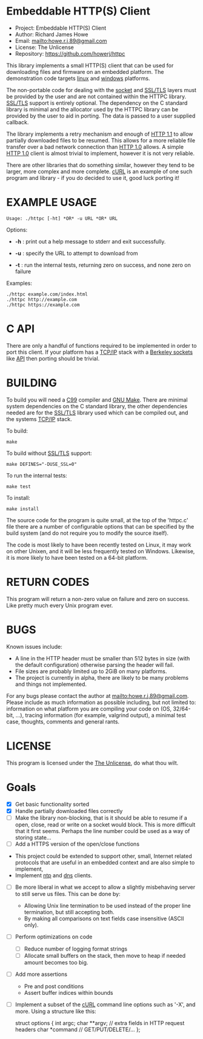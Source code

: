 # Embeddable HTTP(S) Client

* Project:    Embeddable HTTP(S) Client
* Author:     Richard James Howe
* Email:      <mailto:howe.r.j.89@gmail.com>
* License:    The Unlicense
* Repository: <https://github.com/howerj/httpc>

This library implements a small HTTP(S) client that can be used for downloading files 
and firmware on an embedded platform. The demonstration code targets [linux][] and 
[windows][] platforms.

The non-portable code for dealing with the [socket][] and [SSL/TLS][] layers must be
provided by the user and are not contained within the HTTPC library.
[SSL/TLS][] support is entirely optional.  The dependency on the C standard library 
is minimal and the allocator used by the HTTPC library can be provided by the 
user to aid in porting. The data is passed to a user supplied callback.

The library implements a retry mechanism and enough of [HTTP 1.1][] to allow
partially downloaded files to be resumed. This allows for a more reliable file
transfer over a bad network connection than [HTTP 1.0][] allows. A simple 
[HTTP 1.0][] client is almost trivial to implement, however it is not very
reliable.

There are other libraries that do something similar, however they tend to be
larger, more complex and more complete. [cURL][] is an example of one such
program and library - if you do decided to use it, good luck porting it!

# EXAMPLE USAGE

	Usage: ./httpc [-ht] *OR* -u URL *OR* URL

Options:

* **-h** : print out a help message to stderr and exit successfully.

* **-u** : specify the URL to attempt to download from

* **-t** : run the internal tests, returning zero on success, and none zero on failure

Examples:

	./httpc example.com/index.html
	./httpc http://example.com
	./httpc https://example.com


# C API

There are only a handful of functions required to be implemented in order to
port this client. If your platform has a [TCP/IP][] stack with a 
[Berkeley sockets][] like [API][] then porting should be trivial.

# BUILDING

To build you will need a [C99][] compiler and [GNU Make][]. There are minimal
system dependencies on the C standard library, the other dependencies needed
are for the [SSL/TLS][] library used which can be compiled out, and the systems
[TCP/IP][] stack.

To build:

	make

To build without [SSL/TLS][] support:

	make DEFINES="-DUSE_SSL=0"

To run the internal tests:

	make test

To install:

	make install

The source code for the program is quite small, at the top of the 'httpc.c'
file there are a number of configurable options that can be specified by the
build system (and do not require you to modify the source itself).

The code is most likely to have been recently tested on Linux, it may work on
other Unixen, and it will be less frequently tested on Windows. Likewise, it is
more likely to have been tested on a 64-bit platform.

# RETURN CODES

This program will return a non-zero value on failure and zero on success. Like
pretty much every Unix program ever.

# BUGS

Known issues include:

* A line in the HTTP header must be smaller than 512 bytes in size (with the
  default configuration) otherwise parsing the header will fail.
* File sizes are probably limited up to 2GiB on many platforms.
* The project is currently in alpha, there are likely to be many problems and
  things not implemented.

For any bugs please contact the author at <mailto:howe.r.j.89@gmail.com>.
Please include as much information as possible including, but not limited to:
information on what platform you are compiling your code on (OS, 32/64-bit,
...), tracing information (for example, valgrind output), a minimal test 
case, thoughts, comments and general rants.

# LICENSE

This program is licensed under the [The Unlicense][], do what thou wilt.

# Goals

* [x] Get basic functionality sorted
* [x] Handle partially downloaded files correctly
* [ ] Make the library non-blocking, that is it should be able to resume
  if a open, close, read or write on a socket would block. This is more
  difficult that it first seems. Perhaps the line number could be used as
  a way of storing state...
* [ ] Add a HTTPS version of the open/close functions
* This project could be extended to support other, small, Internet related
  protocols that are useful in an embedded context and are also simple to
  implement, 
* Implement [ntp][] and [dns][] clients.
* [ ] Be more liberal in what we accept to allow a slightly misbehaving server
  to still serve us files. This can be done by:
   - Allowing Unix line termination to be used instead of the proper line
     termination, but still accepting both.
   - By making all comparisons on text fields case insensitive (ASCII only).
* [ ] Perform optimizations on code
  - [ ] Reduce number of logging format strings
  - [ ] Allocate small buffers on the stack, then move to heap if needed
    amount becomes too big.
* [ ] Add more assertions
  - Pre and post conditions
  - Assert buffer indices within bounds
* [ ] Implement a subset of the [cURL][] command line options such
  as '-X', and more. Using a structure like this:

	struct options {
		int argc;
		char **argv; // extra fields in HTTP request headers
		char *command // GET/PUT/DELETE/...
	};

[linux]: https://www.linux.org/
[windows]: https://www.microsoft.com/en-gb/windows
[socket]: https://en.wikipedia.org/wiki/Network_socket
[SSL/TLS]: https://en.wikipedia.org/wiki/Transport_Layer_Security
[GNU Make]: https://www.gnu.org/software/make/
[C99]: https://en.wikipedia.org/wiki/C99
[gcc]: https://gcc.gnu.org/
[The Unlicense]: https://unlicense.org/
[HTTP 1.1]: https://www.w3.org/Protocols/rfc2616/rfc2616.html
[HTTP 1.0]: https://www.w3.org/Protocols/HTTP/1.0/spec.html
[Berkeley sockets]: https://en.wikipedia.org/wiki/Berkeley_sockets
[TCP/IP]: https://en.wikipedia.org/wiki/Internet_protocol_suite
[API]: https://en.wikipedia.org/wiki/Application_programming_interface
[cURL]: https://curl.haxx.se/
[netcat]: https://en.wikipedia.org/wiki/Netcat
[ntp]: https://en.wikipedia.org/wiki/Network_Time_Protocol
[dns]: https://en.wikipedia.org/wiki/Domain_Name_System
